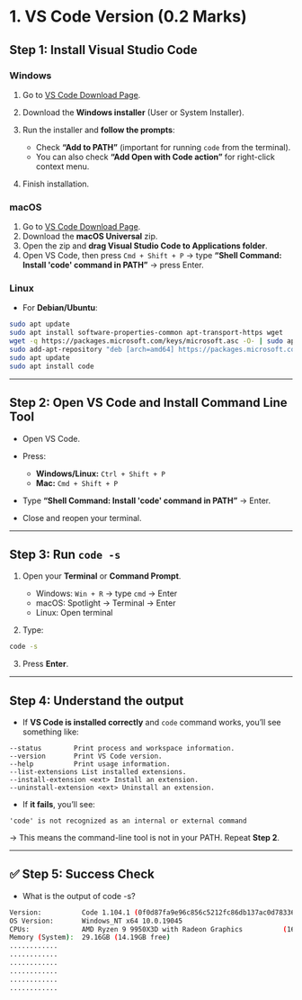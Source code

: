 # 1. VS Code Version (0.2 Marks)

## **Step 1: Install Visual Studio Code**

### **Windows**

1. Go to [VS Code Download Page](https://code.visualstudio.com/Download).
2. Download the **Windows installer** (User or System Installer).
3. Run the installer and **follow the prompts**:

   * Check **“Add to PATH”** (important for running `code` from the terminal).
   * You can also check **“Add Open with Code action”** for right-click context menu.
4. Finish installation.

### **macOS**

1. Go to [VS Code Download Page](https://code.visualstudio.com/Download).
2. Download the **macOS Universal** zip.
3. Open the zip and **drag Visual Studio Code to Applications folder**.
4. Open VS Code, then press `Cmd + Shift + P` → type **“Shell Command: Install 'code' command in PATH”** → press Enter.

### **Linux**

* For **Debian/Ubuntu**:

```bash
sudo apt update
sudo apt install software-properties-common apt-transport-https wget
wget -q https://packages.microsoft.com/keys/microsoft.asc -O- | sudo apt-key add -
sudo add-apt-repository "deb [arch=amd64] https://packages.microsoft.com/repos/vscode stable main"
sudo apt update
sudo apt install code
```

---

## **Step 2: Open VS Code and Install Command Line Tool**

* Open VS Code.
* Press:

  * **Windows/Linux:** `Ctrl + Shift + P`
  * **Mac:** `Cmd + Shift + P`
* Type **“Shell Command: Install 'code' command in PATH”** → Enter.
* Close and reopen your terminal.

---

## **Step 3: Run `code -s`**

1. Open your **Terminal** or **Command Prompt**.

   * Windows: `Win + R` → type `cmd` → Enter
   * macOS: Spotlight → Terminal → Enter
   * Linux: Open terminal

2. Type:

```bash
code -s
```

3. Press **Enter**.

---

## **Step 4: Understand the output**

* If **VS Code is installed correctly** and `code` command works, you’ll see something like:

```
--status        Print process and workspace information.
--version       Print VS Code version.
--help          Print usage information.
--list-extensions List installed extensions.
--install-extension <ext> Install an extension.
--uninstall-extension <ext> Uninstall an extension.
```

* If **it fails**, you’ll see:

```
'code' is not recognized as an internal or external command
```

→ This means the command-line tool is not in your PATH. Repeat **Step 2**.

---

## ✅ **Step 5: Success Check**

* What is the output of code -s?

```bash
Version:          Code 1.104.1 (0f0d87fa9e96c856c5212fc86db137ac0d783365, 2025-09-17T23:36:24.973Z)
OS Version:       Windows_NT x64 10.0.19045
CPUs:             AMD Ryzen 9 9950X3D with Radeon Graphics          (16 x 5.7 GHz)
Memory (System):  29.16GB (14.19GB free)
............
............
............
............
............
............
```
